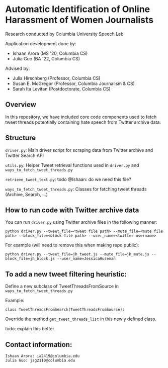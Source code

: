 # Automatic Identification of Online Harassment of Women Journalists
Research conducted by Columbia University Speech Lab

Application development done by:
- Ishaan Arora (MS '20, Columbia CS)
- Julia Guo (BA '22, Columbia CS)

Advised by:
- Julia Hirschberg (Professor, Columbia CS)
- Susan E. McGregor (Professor, Columbia Journalism & CS)
- Sarah Ita Levitan (Postdoctorate, Columbia CS)

## Overview
In this repository, we have included core code components used to fetch tweet threads potentially containing hate speech from Twitter archive data.

## Structure
`driver.py`: Main driver script for scraping data from Twitter archive and Twitter Search API

`utils.py`: Helper Tweet retrieval functions used in `driver.py` and `ways_to_fetch_tweet_threads.py`

`retrieve_tweet_text.py`: todo @Ishaan: do we need this file?

`ways_to_fetch_tweet_threads.py`: Classes for fetching tweet threads (Archive, Search, ...)

## How to run code with Twitter archive data

You can run `driver.py` using Twitter archive files in the following manner:

```
python driver.py --tweet_file=<tweet file path> --mute_file=<mute file path> --block_file=<block file path> --user_name=<twitter username>
```

For example (will need to remove this when making repo public):

```
python driver.py --tweet_file=jh_tweet.js --mute_file=jh_mute.js --block_file=jh_block.js --user_name=JessicaHuseman
```

## To add a new tweet filtering heuristic:
Define a new subclass of TweetThreadsFromSource in `ways_to_fetch_tweet_threads.py`

Example:
```
class TweetThreadsFromSearch(TweetThreadsFromSource):
```

Override the method `get_tweet_threads_list` in this newly defined class.

todo: explain this better

## Contact information:
```
Ishaan Arora: ia2419@columbia.edu
Julia Guo: jzg2110@columbia.edu
```